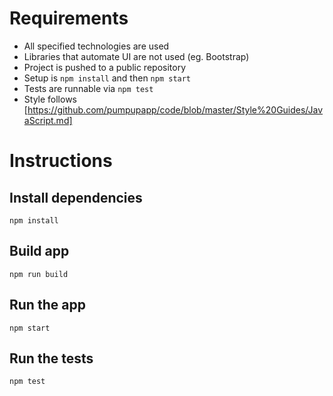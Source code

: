 # Requirements

- All specified technologies are used
- Libraries that automate UI are not used (eg. Bootstrap)
- Project is pushed to a public repository
- Setup is `npm install` and then `npm start`
- Tests are runnable via `npm test`
- Style follows [https://github.com/pumpupapp/code/blob/master/Style%20Guides/JavaScript.md]


# Instructions

## Install dependencies

`npm install`

## Build app

`npm run build`

## Run the app

`npm start`

## Run the tests

`npm test`
